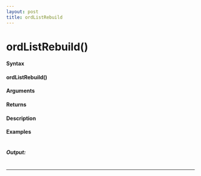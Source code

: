```yaml
---
layout: post
title: ordListRebuild
---
```


# ordListRebuild()


#### Syntax

#### ordListRebuild()

#### Arguments

#### Returns

#### Description

#### Examples

```

```

##### Output:

```

```

---